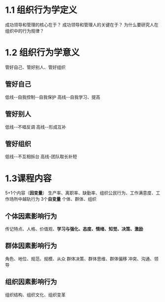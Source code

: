 # 1.1 组织行为学定义
成功领导和管理的核心在于？
成功领导和管理人的关键在于？
为什么要研究人在组织中的行为规律？
# 1.2 组织行为学意义
管好自己、管好别人、管好组织
## 管好自己
低线--自我控制--自我保护
高线--自我学习、提高
## 管好别人
低线--不唱反调
高线--形成互补
## 管好组织
低线--不互相拆台
高线-团队取长补短
# 1.3课程内容
5+1个内容（**因变量**）
生产率、离职率、缺勤率、组织公民行为、工作满意度、工作场所中越轨行为
3个**自变量**
个体、群体、组织
## 个体因素影响行为
传记特点、人格、价值观、**学习与强化、态度、情绪、知觉、决策、激励**
## 群体因素影响行为
角色、地位、规范、规模、从众
群体决策、群体思维、群体偏移
冲突、沟通、领导
## 组织因素影响行为
组织结构、组织文化、组织变革


